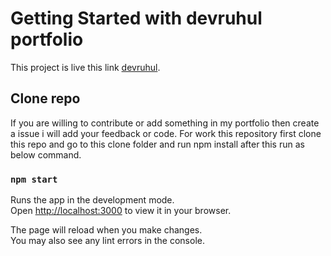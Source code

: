 # Getting Started with devruhul portfolio

This project is live this link [devruhul](https://devruhul.netlify.app/).

## Clone repo

If you are willing to contribute or add something in my portfolio then create a issue i will add your feedback or code. For work this repository first clone this repo and go to this clone folder and run npm install after this run as below command.

### `npm start`

Runs the app in the development mode.\
Open [http://localhost:3000](http://localhost:3000) to view it in your browser.

The page will reload when you make changes.\
You may also see any lint errors in the console.
